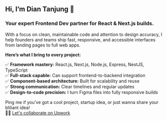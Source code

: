 
## Hi, I’m Dian Tanjung 👋   
### Your expert Frontend Dev partner for React & Next.js builds. 

With a focus on clean, maintainable code and attention to design accuracy, I help founders and teams ship fast, responsive, and accessible interfaces from landing pages to full web apps. 

**Here’s what I bring to every project:**

✅ **Framework mastery:** React.js, Next.js, Node.js, Express, NestJS, TypeScript  
✅ **Full-stack capable:** Can support frontend-to-backend integration  
✅ **Component-based architecture:** Built for scalability and reuse   
✅ **Strong communication:** Clear timelines and regular updates   
✅ **Design-to-code precision:** I turn Figma files into fully responsive builds  

Ping me if you’ve got a cool project, startup idea, or just wanna share your bliliant idea!   
🧑‍💻 [Let's collaborate on Upwork](https://upwork.com/freelancers/dianmulyanatanjung)   


<!--

![Top Langs](https://github-readme-stats.vercel.app/api/top-langs/?username=diantanjung&layout=compact&theme=radical)
**diantanjung/diantanjung** is a ✨ _special_ ✨ repository because its `README.md` (this file) appears on your GitHub profile.

Here are some ideas to get you started:

- 🔭 I’m currently working on ...
- 🌱 I’m currently learning ...
- 👯 I’m looking to collaborate on ...
- 🤔 I’m looking for help with ...
- 💬 Ask me about ...
- 📫 How to reach me: ...
- 😄 Pronouns: ...
- ⚡ Fun fact: ...
-->

